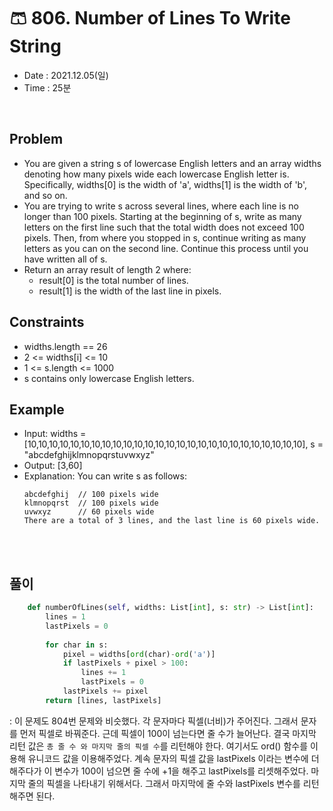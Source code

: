 #   🩳 806. Number of Lines To Write String
- Date : 2021.12.05(일)
- Time : 25분
<br>

## Problem

- You are given a string s of lowercase English letters and an array widths denoting how many pixels wide each lowercase English letter is. Specifically, widths[0] is the width of 'a', widths[1] is the width of 'b', and so on. 
- You are trying to write s across several lines, where each line is no longer than 100 pixels. Starting at the beginning of s, write as many letters on the first line such that the total width does not exceed 100 pixels. Then, from where you stopped in s, continue writing as many letters as you can on the second line. Continue this process until you have written all of s.
- Return an array result of length 2 where:
    - result[0] is the total number of lines.
    - result[1] is the width of the last line in pixels.


## Constraints
- widths.length == 26
- 2 <= widths[i] <= 10
- 1 <= s.length <= 1000
- s contains only lowercase English letters.

## Example
- Input: widths = [10,10,10,10,10,10,10,10,10,10,10,10,10,10,10,10,10,10,10,10,10,10,10,10,10,10], s = "abcdefghijklmnopqrstuvwxyz"
- Output: [3,60]
- Explanation: You can write s as follows:
    ```
    abcdefghij  // 100 pixels wide
    klmnopqrst  // 100 pixels wide
    uvwxyz      // 60 pixels wide
    There are a total of 3 lines, and the last line is 60 pixels wide.
    ```
<br><br>

## 풀이
```python
    def numberOfLines(self, widths: List[int], s: str) -> List[int]:
        lines = 1
        lastPixels = 0
    
        for char in s:
            pixel = widths[ord(char)-ord('a')]
            if lastPixels + pixel > 100: 
                lines += 1
                lastPixels = 0
            lastPixels += pixel
        return [lines, lastPixels]
```
: 이 문제도 804번 문제와 비슷했다. 각 문자마다 픽셀(너비)가 주어진다. 그래서 문자를 먼저 픽셀로 바꿔준다. 근데 픽셀이 100이 넘는다면 줄 수가 늘어난다. 결국 마지막 리턴 값은 ```총 줄 수 와 마지막 줄의 픽셀 수```를 리턴해야 한다. 여기서도 ord() 함수를 이용해 유니코드 값을 이용해주었다. 계속 문자의 픽셀 값을 lastPixels 이라는 변수에 더해주다가 이 변수가 100이 넘으면 줄 수에 +1을 해주고 lastPixels를 리셋해주었다. 마지막 줄의 픽셀을 나타내기 위해서다. 그래서 마지막에 줄 수와 lastPixels 변수를 리턴해주면 된다.